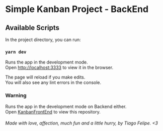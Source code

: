 # Simple Kanban Project - BackEnd

## Available Scripts

In the project directory, you can run:

### `yarn dev`

Runs the app in the development mode.<br />
Open [http://localhost:3333](http://localhost:3333) to view it in the browser.

The page will reload if you make edits.<br />
You will also see any lint errors in the console.

### Warning

Runs the app in the development mode on Backend either.<br />
Open [KanbanFrontEnd](https://github.com/tiagofsv95/KanbanFrontEnd) to view this repository.

###### Made with love, affection, much fun and a little hurry, by Tiago Felipe. <3
